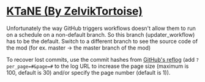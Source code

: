 # [KTaNE (By ZelvikTortoise)](https://github.com/ZelvikTortoise/KTaNE)

Unfortunately the way GitHub triggers workflows doesn't allow them to run on a schedule on a non-default branch. So this branch (updater_workflow) has to be the default. Switch to a different branch to see the source code of the mod (for ex. master -> the master branch of the mod)

To recover lost commits, use the commit hashes from [GitHub's reflog](https://api.github.com/repos/KtaneModules/KTaNE-ZelvikTortoise/events) (add `?per_page=#&page=#` to the log URL to increase the page size (maximum is 100, default is 30) and/or specify the page number (default is 1)).
